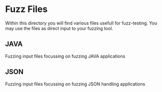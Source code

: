 # Fuzz Files
Within this directory you will find various files usefull for fuzz-testing. You may use the files as direct input to your fuzzing tool.

## JAVA
Fuzzing input files focussing on fuzzing JAVA applications

## JSON
Fuzzing input files focussing on fuzzing JSON handling applications

